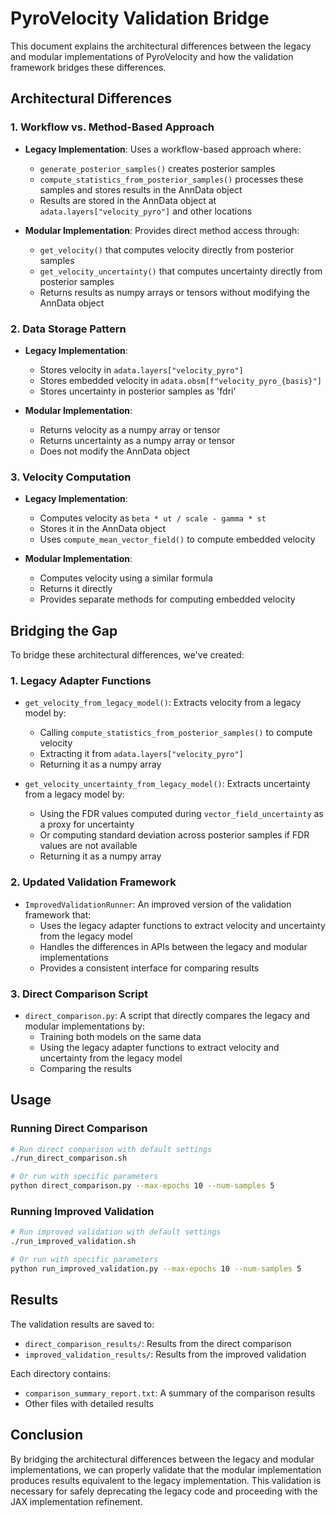 # PyroVelocity Validation Bridge

This document explains the architectural differences between the legacy and modular implementations of PyroVelocity and how the validation framework bridges these differences.

## Architectural Differences

### 1. Workflow vs. Method-Based Approach

- **Legacy Implementation**: Uses a workflow-based approach where:
  - `generate_posterior_samples()` creates posterior samples
  - `compute_statistics_from_posterior_samples()` processes these samples and stores results in the AnnData object
  - Results are stored in the AnnData object at `adata.layers["velocity_pyro"]` and other locations

- **Modular Implementation**: Provides direct method access through:
  - `get_velocity()` that computes velocity directly from posterior samples
  - `get_velocity_uncertainty()` that computes uncertainty directly from posterior samples
  - Returns results as numpy arrays or tensors without modifying the AnnData object

### 2. Data Storage Pattern

- **Legacy Implementation**: 
  - Stores velocity in `adata.layers["velocity_pyro"]`
  - Stores embedded velocity in `adata.obsm[f"velocity_pyro_{basis}"]`
  - Stores uncertainty in posterior samples as 'fdri'

- **Modular Implementation**:
  - Returns velocity as a numpy array or tensor
  - Returns uncertainty as a numpy array or tensor
  - Does not modify the AnnData object

### 3. Velocity Computation

- **Legacy Implementation**:
  - Computes velocity as `beta * ut / scale - gamma * st`
  - Stores it in the AnnData object
  - Uses `compute_mean_vector_field()` to compute embedded velocity

- **Modular Implementation**:
  - Computes velocity using a similar formula
  - Returns it directly
  - Provides separate methods for computing embedded velocity

## Bridging the Gap

To bridge these architectural differences, we've created:

### 1. Legacy Adapter Functions

- `get_velocity_from_legacy_model()`: Extracts velocity from a legacy model by:
  - Calling `compute_statistics_from_posterior_samples()` to compute velocity
  - Extracting it from `adata.layers["velocity_pyro"]`
  - Returning it as a numpy array

- `get_velocity_uncertainty_from_legacy_model()`: Extracts uncertainty from a legacy model by:
  - Using the FDR values computed during `vector_field_uncertainty` as a proxy for uncertainty
  - Or computing standard deviation across posterior samples if FDR values are not available
  - Returning it as a numpy array

### 2. Updated Validation Framework

- `ImprovedValidationRunner`: An improved version of the validation framework that:
  - Uses the legacy adapter functions to extract velocity and uncertainty from the legacy model
  - Handles the differences in APIs between the legacy and modular implementations
  - Provides a consistent interface for comparing results

### 3. Direct Comparison Script

- `direct_comparison.py`: A script that directly compares the legacy and modular implementations by:
  - Training both models on the same data
  - Using the legacy adapter functions to extract velocity and uncertainty from the legacy model
  - Comparing the results

## Usage

### Running Direct Comparison

```bash
# Run direct comparison with default settings
./run_direct_comparison.sh

# Or run with specific parameters
python direct_comparison.py --max-epochs 10 --num-samples 5
```

### Running Improved Validation

```bash
# Run improved validation with default settings
./run_improved_validation.sh

# Or run with specific parameters
python run_improved_validation.py --max-epochs 10 --num-samples 5
```

## Results

The validation results are saved to:

- `direct_comparison_results/`: Results from the direct comparison
- `improved_validation_results/`: Results from the improved validation

Each directory contains:

- `comparison_summary_report.txt`: A summary of the comparison results
- Other files with detailed results

## Conclusion

By bridging the architectural differences between the legacy and modular implementations, we can properly validate that the modular implementation produces results equivalent to the legacy implementation. This validation is necessary for safely deprecating the legacy code and proceeding with the JAX implementation refinement.
